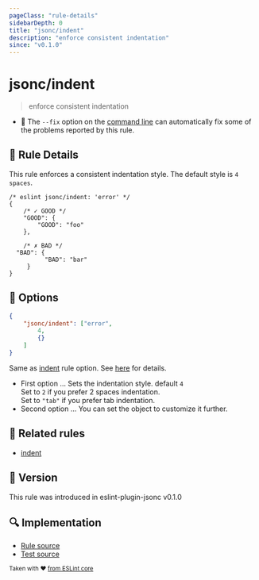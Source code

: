```yaml
---
pageClass: "rule-details"
sidebarDepth: 0
title: "jsonc/indent"
description: "enforce consistent indentation"
since: "v0.1.0"
---
```

# jsonc/indent

> enforce consistent indentation

- :wrench: The `--fix` option on the [command line](https://eslint.org/docs/user-guide/command-line-interface#fixing-problems) can automatically fix some of the problems reported by this rule.

## :book: Rule Details

This rule enforces a consistent indentation style. The default style is `4 spaces`.

<eslint-code-block fix>

<!-- eslint-skip -->

```json5
/* eslint jsonc/indent: 'error' */
{
    /* ✓ GOOD */
    "GOOD": {
        "GOOD": "foo"
    },

    /* ✗ BAD */
  "BAD": {
          "BAD": "bar"
     }
}
```

</eslint-code-block>

## :wrench: Options

```json
{
    "jsonc/indent": ["error",
        4,
        {}
    ]
}
```

Same as [indent] rule option. See [here](https://eslint.org/docs/rules/indent#options) for details.

- First option ... Sets the indentation style. default `4`  
  Set to `2` if you prefer 2 spaces indentation.  
  Set to `"tab"` if you prefer tab indentation.
- Second option ... You can set the object to customize it further.

## :couple: Related rules

- [indent]

[indent]: https://eslint.org/docs/rules/indent

## :rocket: Version

This rule was introduced in eslint-plugin-jsonc v0.1.0

## :mag: Implementation

- [Rule source](https://github.com/ota-meshi/eslint-plugin-jsonc/blob/master/lib/rules/indent.ts)
- [Test source](https://github.com/ota-meshi/eslint-plugin-jsonc/blob/master/tests/lib/rules/indent.ts)

<sup>Taken with ❤️ [from ESLint core](https://eslint.org/docs/rules/indent)</sup>
